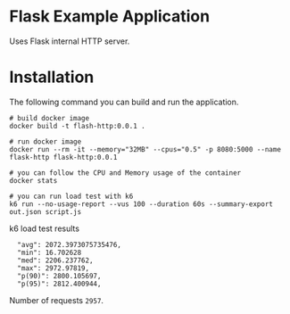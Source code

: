 # Flask Example Application

Uses Flask internal HTTP server.

# Installation

The following command you can build and run the application.

```shell
# build docker image
docker build -t flash-http:0.0.1 .

# run docker image
docker run --rm -it --memory="32MB" --cpus="0.5" -p 8080:5000 --name flask-http flask-http:0.0.1

# you can follow the CPU and Memory usage of the container
docker stats

# you can run load test with k6
k6 run --no-usage-report --vus 100 --duration 60s --summary-export out.json script.js
```

k6 load test results

```
  "avg": 2072.3973075735476,
  "min": 16.702628
  "med": 2206.237762,
  "max": 2972.97819,
  "p(90)": 2800.105697,
  "p(95)": 2812.400944,
```

Number of requests `2957`.
